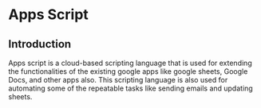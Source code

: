 # Apps Script

## Introduction
Apps script is a cloud-based scripting language that is used for extending the functionalities of the existing google apps like google sheets, Google Docs, and other apps also. This scripting language is also used for automating some of the repeatable tasks like sending emails and updating sheets.
